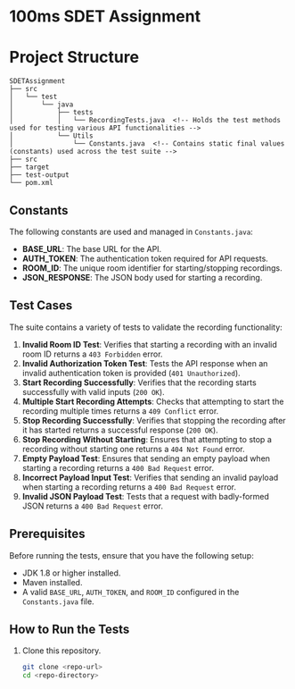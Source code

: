 # 100ms SDET Assignment

# Project Structure
```
SDETAssignment
├── src
│   └── test
│       └── java
│           ├── tests
│           │   └── RecordingTests.java  <!-- Holds the test methods used for testing various API functionalities -->
│           └── Utils
│               └── Constants.java  <!-- Contains static final values (constants) used across the test suite -->
├── src
├── target
├── test-output
└── pom.xml

```
## Constants

The following constants are used and managed in `Constants.java`:
- **BASE_URL**: The base URL for the API.
- **AUTH_TOKEN**: The authentication token required for API requests.
- **ROOM_ID**: The unique room identifier for starting/stopping recordings.
- **JSON_RESPONSE**: The JSON body used for starting a recording.

## Test Cases

The suite contains a variety of tests to validate the recording functionality:

1. **Invalid Room ID Test**: Verifies that starting a recording with an invalid room ID returns a `403 Forbidden` error.
2. **Invalid Authorization Token Test**: Tests the API response when an invalid authentication token is provided (`401 Unauthorized`).
3. **Start Recording Successfully**: Verifies that the recording starts successfully with valid inputs (`200 OK`).
4. **Multiple Start Recording Attempts**: Checks that attempting to start the recording multiple times returns a `409 Conflict` error.
5. **Stop Recording Successfully**: Verifies that stopping the recording after it has started returns a successful response (`200 OK`).
6. **Stop Recording Without Starting**: Ensures that attempting to stop a recording without starting one returns a `404 Not Found` error.
7. **Empty Payload Test**: Ensures that sending an empty payload when starting a recording returns a `400 Bad Request` error.
8. **Incorrect Payload Input Test**: Verifies that sending an invalid payload when starting a recording returns a `400 Bad Request` error.
9. **Invalid JSON Payload Test**: Tests that a request with badly-formed JSON returns a `400 Bad Request` error.

## Prerequisites

Before running the tests, ensure that you have the following setup:
- JDK 1.8 or higher installed.
- Maven installed.
- A valid `BASE_URL`, `AUTH_TOKEN`, and `ROOM_ID` configured in the `Constants.java` file.

## How to Run the Tests

1. Clone this repository.
   ```bash
   git clone <repo-url>
   cd <repo-directory>
